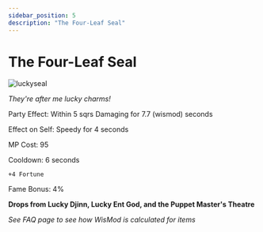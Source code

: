 ```yaml
---
sidebar_position: 5
description: "The Four-Leaf Seal"
---
```


# The Four-Leaf Seal

![luckyseal](http://i.imgur.com/psytNUF.png)

<i>They're after me lucky charms!</i>

Party Effect: Within 5 sqrs Damaging for 7.7 (wismod) seconds

Effect on Self: Speedy for 4 seconds

MP Cost: 95

Cooldown: 6 seconds

    +4 Fortune

Fame Bonus: 4%

**Drops from Lucky Djinn, Lucky Ent God, and the Puppet Master's Theatre**

*See FAQ page to see how WisMod is calculated for items*
